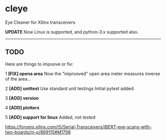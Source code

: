 # cleye
Eye Cleaner for Xilinx transceivers

**UPDATE**
Now Linux is supported, and python-3.x supported also.

---
## TODO

Here are things to impoove or fix:
 
  1 **[FIX] opena area**
    Now the "improoved" open area meter measures inverse of the area...
  
  2 **[ADD] unittest**
    Use standard unit testings
    Initial pytest added.
    
  3 **[ADD] version**
  
  4 **[ADD] plotters**
  
  5 **[ADD] support for linux**
    Added, not tested
  
https://forums.xilinx.com/t5/Serial-Transceivers/iBERT-eye-scans-with-two-boards/m-p/869115#M1798
